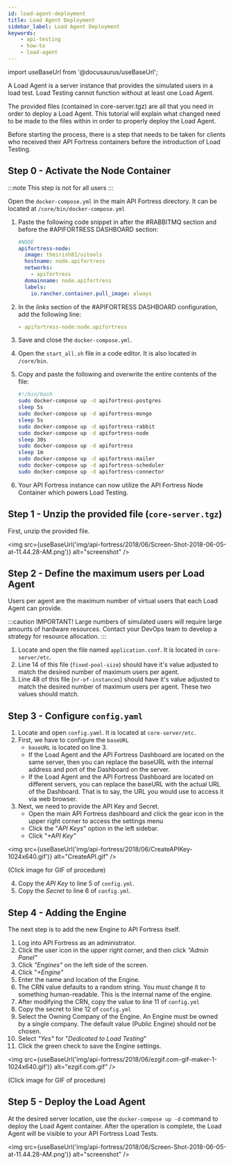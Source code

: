 ```yaml
---
id: load-agent-deployment
title: Load Agent Deployment
sidebar_label: Load Agent Deployment
keywords:
    - api-testing
    - how-to
    - load-agent
---
```


import useBaseUrl from '@docusaurus/useBaseUrl';

A Load Agent is a server instance that provides the simulated users in a load test. Load Testing cannot function without at least one Load Agent.

The provided files (contained in core-server.tgz) are all that you need in order to deploy a Load Agent. This tutorial will explain what changed need to be made to the files within in order to properly deploy the Load Agent.

Before starting the process, there is a step that needs to be taken for clients who received their API Fortress containers before the introduction of Load Testing.

## Step 0 - Activate the Node Container

:::note
This step is not for all users
:::

Open the `docker-compose.yml` in the main API Fortress directory. It can be located at `/core/bin/docker-compose.yml`

1. Paste the following code snippet in after the #RABBITMQ section and before the #APIFORTRESS DASHBOARD section:

   ```yaml
   #NODE
   apifortress-node:
     image: theirish81/uitools
     hostname: node.apifortress
     networks:
       - apifortress
     domainname: node.apifortress
     labels:
       io.rancher.container.pull_image: always

   ```
2. In the _links_ section of the #APIFORTRESS DASHBOARD configuration, add the following line:
   
   ```yaml
   - apifortress-node:node.apifortress
   ```
   
3. Save and close the `docker-compose.yml`.
4. Open the `start_all.sh` file in a code editor. It is also located in `/core/bin`.
5. Copy and paste the following and overwrite the entire contents of the file:

   ```bash
   #!/bin/bash
   sudo docker-compose up -d apifortress-postgres
   sleep 5s
   sudo docker-compose up -d apifortress-mongo
   sleep 5s
   sudo docker-compose up -d apifortress-rabbit
   sudo docker-compose up -d apifortress-node
   sleep 30s
   sudo docker-compose up -d apifortress
   sleep 1m
   sudo docker-compose up -d apifortress-mailer
   sudo docker-compose up -d apifortress-scheduler
   sudo docker-compose up -d apifortress-connector
   ```

6. Your API Fortress instance can now utilize the API Fortress Node Container which powers Load Testing.

## Step 1 - Unzip the provided file (`core-server.tgz`)

First, unzip the provided file.

<img src={useBaseUrl('img/api-fortress/2018/06/Screen-Shot-2018-06-05-at-11.44.28-AM.png')} alt="screenshot" />

## Step 2 - Define the maximum users per Load Agent

Users per agent are the maximum number of virtual users that each Load Agent can provide.

:::caution IMPORTANT!
Large numbers of simulated users will require large amounts of hardware resources. Contact your DevOps team to develop a strategy for resource allocation.
:::

1. Locate and open the file named `application.conf`. It is located in `core-server/etc`.
2. Line 14 of this file (`fixed-pool-size`) should have it's value adjusted to match the desired number of maximum users per agent.
3. Line 48 of this file (`nr-of-instances`) should have it's value adjusted to match the desired number of maximum users per agent. These two values should match.

## Step 3 - Configure `config.yaml`

1. Locate and open `config.yaml`. It is located at `core-server/etc`.
2. First, we have to configure the `baseURL`
    - `baseURL` is located on line 3.
    - If the Load Agent and the API Fortress Dashboard are located on the same server, then you can replace the baseURL with the internal address and port of the Dashboard on the server.
    - If the Load Agent and the API Fortress Dashboard are located on different servers, you can replace the baseURL with the actual URL of the Dashboard. That is to say, the URL you would use to access it via web browser.
3. Next, we need to provide the API Key and Secret.
    - Open the main API Fortress dashboard and click the gear icon in the upper right corner to access the settings menu
    - Click the "_API Keys_" option in the left sidebar.
    - Click "_+API Key"_ 

<img src={useBaseUrl('img/api-fortress/2018/06/CreateAPIKey-1024x640.gif')} alt="CreateAPI.gif" />

(Click image for GIF of procedure)

4. Copy the _API Key_ to line 5 of `config.yml`.
5. Copy the _Secret_ to line 6 of `config.yml`.

## Step 4 - Adding the Engine

The next step is to add the new Engine to API Fortress itself.
1. Log into API Fortress as an administrator.
2. Click the user icon in the upper right corner, and then click _"Admin Panel"_
3. Click _"Engines"_ on the left side of the screen.
4. Click "_+Engine"_
5. Enter the name and location of the Engine.
6. The CRN value defaults to a random string. You _must_ change it to something human-readable. This is the internal name of the engine.
7. After modifying the CRN, copy the value to line 11 of `config.yml`
8. Copy the secret to line 12 of `config.yml`
9. Select the Owning Company of the Engine. An Engine must be owned by a single company. The default value (Public Engine) should _not_ be chosen.
10. Select _"Yes"_ for "_Dedicated to Load Testing_"
11. Click the green check to save the Engine settings.

<img src={useBaseUrl('img/api-fortress/2018/06/ezgif.com-gif-maker-1-1024x640.gif')} alt="ezgif.com.gif" />

(Click image for GIF of procedure)

## Step 5 - Deploy the Load Agent

At the desired server location, use the `docker-compose up -d` command to deploy the Load Agent container. After the operation is complete, the Load Agent will be visible to your API Fortress Load Tests.

<img src={useBaseUrl('img/api-fortress/2018/06/Screen-Shot-2018-06-05-at-11.44.28-AM.png')} alt="screenshot" />
